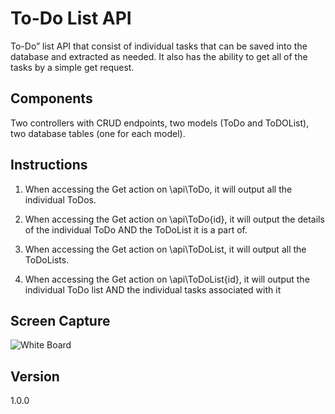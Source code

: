 # To-Do List API
To-Do” list API that consist of individual tasks that can be saved into the database and extracted as needed. It also has the ability to get all of the tasks by a simple get request. 

## Components
Two controllers with CRUD endpoints, two models (ToDo and ToDOList), two database tables (one for each model).

## Instructions
1) When accessing the Get action on \api\ToDo, it will output all the individual ToDos.

2) When accessing the Get action on \api\ToDo\{id}, it will output the details of the individual ToDo AND the ToDoList it is a part of.

3) When accessing the Get action on \api\ToDoList, it will output all the ToDoLists.

4) When accessing the Get action on \api\ToDoList\{id}, it will output the individual ToDo list AND the individual tasks associated with it

## Screen Capture
![White Board]()

## Version
1.0.0
